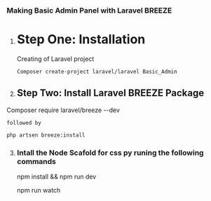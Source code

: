 ### Making Basic Admin Panel with Laravel BREEZE

1.  # Step One: Installation 

    Creating of Laravel project

        Composer create-project laravel/laravel Basic_Admin
    
2.  ##  Step Two: Install Laravel BREEZE Package 

   Composer require laravel/breeze --dev

    followed by

    php artsen breeze:install

3. ### Intall the Node Scafold for css py runing the following commands

    npm install && npm run dev

    npm run watch




